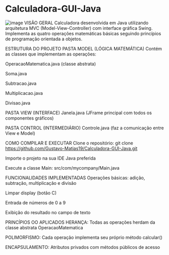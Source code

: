 ﻿# Calculadora-GUI-Java

![image](https://github.com/user-attachments/assets/42f62252-5a04-475b-b8f8-8ef3f8e04bc7)
VISÃO GERAL
Calculadora desenvolvida em Java utilizando arquitetura MVC (Model-View-Controller) com interface gráfica Swing. Implementa as quatro operações matemáticas básicas seguindo princípios de programação orientada a objetos.

ESTRUTURA DO PROJETO
PASTA MODEL (LÓGICA MATEMÁTICA)
Contém as classes que implementam as operações:

OperacaoMatematica.java (classe abstrata)

Soma.java

Subtracao.java

Multiplicacao.java

Divisao.java

PASTA VIEW (INTERFACE)
Janela.java (JFrame principal com todos os componentes gráficos)

PASTA CONTROL (INTERMEDIÁRIO)
Controle.java (faz a comunicação entre View e Model)

COMO COMPILAR E EXECUTAR
Clone o repositório:
git clone https://github.com/Gustavo-Matias19/Calculadora-GUI-Java.git

Importe o projeto na sua IDE Java preferida

Execute a classe Main:
src/com/mycompany/Main.java

FUNCIONALIDADES IMPLEMENTADAS
Operações básicas: adição, subtração, multiplicação e divisão

Limpar display (botão C)

Entrada de números de 0 a 9

Exibição do resultado no campo de texto

PRINCÍPIOS OO APLICADOS
HERANÇA: Todas as operações herdam da classe abstrata OperacaoMatematica

POLIMORFISMO: Cada operação implementa seu próprio método calcular()

ENCAPSULAMENTO: Atributos privados com métodos públicos de acesso


